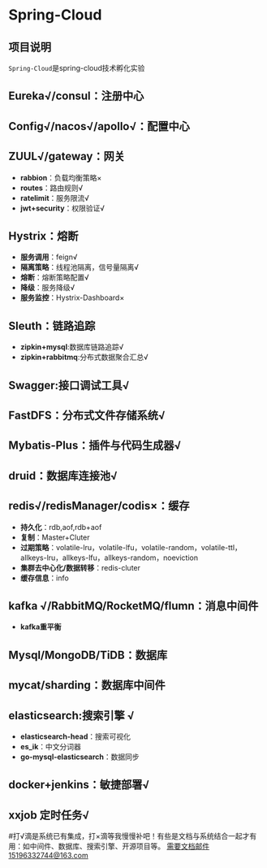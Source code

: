 #  Spring-Cloud
## 项目说明
`Spring-Cloud`是spring-cloud技术孵化实验
   
## Eureka√/consul：注册中心
## Config√/nacos√/apollo√：配置中心
## ZUUL√/gateway：网关
- **rabbion**：负载均衡策略×
- **routes**：路由规则√
- **ratelimit**：服务限流√
- **jwt+security**：权限验证√
## Hystrix：熔断
- **服务调用**：feign√
- **隔离策略**：线程池隔离，信号量隔离√
- **熔断**：熔断策略配置√
- **降级**：服务降级√
- **服务监控**：Hystrix-Dashboard×
## Sleuth：链路追踪
- **zipkin+mysql**:数据库链路追踪√
- **zipkin+rabbitmq**:分布式数据聚合汇总√
## Swagger:接口调试工具√
## FastDFS：分布式文件存储系统√
## Mybatis-Plus：插件与代码生成器√
## druid：数据库连接池√
## redis√/redisManager/codis×：缓存
- **持久化**：rdb,aof,rdb+aof
- **复制**：Master+Cluter
- **过期策略**：volatile-lru，volatile-lfu，volatile-random，volatile-ttl，allkeys-lru，allkeys-lfu，allkeys-random，noeviction
- **集群去中心化/数据转移**：redis-cluter
- **缓存信息**：info
## kafka √/RabbitMQ/RocketMQ/flumn：消息中间件
- **kafka重平衡**
## Mysql/MongoDB/TiDB：数据库
## mycat/sharding：数据库中间件
## elasticsearch:搜索引擎 √
- **elasticsearch-head**：搜索可视化
- **es_ik**：中文分词器
- **go-mysql-elasticsearch**：数据同步 
## docker+jenkins：敏捷部署√
## xxjob 定时任务√

#打√滴是系统已有集成，打×滴等我慢慢补吧！有些是文档与系统结合一起才有用：如中间件、数据库、搜索引擎、开源项目等。
需要文档邮件15196332744@163.com


